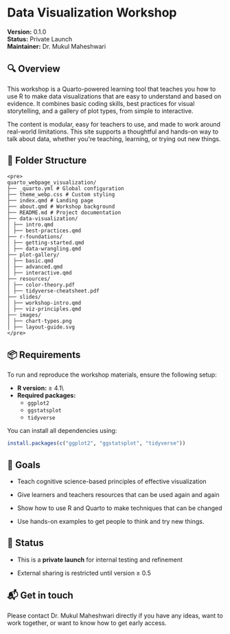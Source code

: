 # Data Visualization Workshop

**Version:** 0.1.0\
**Status:** Private Launch\
**Maintainer:** Dr. Mukul Maheshwari

## 🔍 Overview

This workshop is a Quarto-powered learning tool that teaches you how to use R to make data visualizations that are easy to understand and based on evidence. It combines basic coding skills, best practices for visual storytelling, and a gallery of plot types, from simple to interactive.

The content is modular, easy for teachers to use, and made to work around real-world limitations. This site supports a thoughtful and hands-on way to talk about data, whether you're teaching, learning, or trying out new things.

## 📁 Folder Structure

```{=html}
<pre> 
quarto_webpage_visualization/ 
├── _quarto.yml # Global configuration 
├── theme_webp.css # Custom styling 
├── index.qmd # Landing page 
├── about.qmd # Workshop background 
├── README.md # Project documentation 
├── data-visualization/ 
│ ├── intro.qmd 
│ ├── best-practices.qmd 
├── r-foundations/ 
│ ├── getting-started.qmd 
│ ├── data-wrangling.qmd 
├── plot-gallery/ 
│ ├── basic.qmd 
│ ├── advanced.qmd 
│ ├── interactive.qmd 
├── resources/ 
│ ├── color-theory.pdf 
│ ├── tidyverse-cheatsheet.pdf 
├── slides/ 
│ ├── workshop-intro.qmd 
│ ├── viz-principles.qmd 
├── images/ 
│ ├── chart-types.png 
│ ├── layout-guide.svg 
</pre>
```

## 📦 Requirements

To run and reproduce the workshop materials, ensure the following setup:

-   **R version:** ≥ 4.1\
-   **Required packages:**
    -   `ggplot2`
    -   `ggstatsplot`
    -   `tidyverse`

You can install all dependencies using:

``` r
install.packages(c("ggplot2", "ggstatsplot", "tidyverse"))
```

## 🎯 Goals

-   Teach cognitive science-based principles of effective visualization

-   Give learners and teachers resources that can be used again and again

-   Show how to use R and Quarto to make techniques that can be changed

-   Use hands-on examples to get people to think and try new things.

## 🚧 Status

-   This is a **private launch** for internal testing and refinement

-   External sharing is restricted until version ≥ 0.5

## 📬 Get in touch

Please contact Dr. Mukul Maheshwari directly if you have any ideas, want to work together, or want to know how to get early access.
